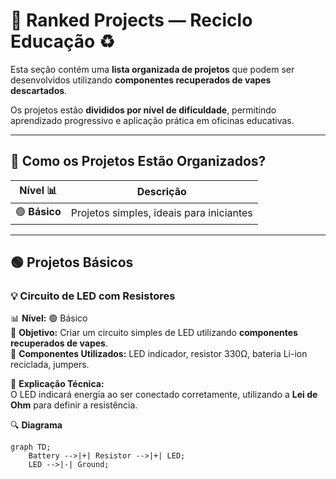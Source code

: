 # 📘 Ranked Projects — Reciclo Educação ♻️  

Esta seção contém uma **lista organizada de projetos** que podem ser desenvolvidos utilizando **componentes recuperados de vapes descartados**.  

Os projetos estão **divididos por nível de dificuldade**, permitindo aprendizado progressivo e aplicação prática em oficinas educativas.

---

## 🔹 Como os Projetos Estão Organizados?  

| Nível 📊 | Descrição |
|---------|----------------|
| 🟢 **Básico** | Projetos simples, ideais para iniciantes |


---

## 🟢 **Projetos Básicos**  

### 💡 Circuito de LED com Resistores  

📊 **Nível:** 🟢 Básico  
🎯 **Objetivo:** Criar um circuito simples de LED utilizando **componentes recuperados de vapes**.  
🔧 **Componentes Utilizados:** LED indicador, resistor 330Ω, bateria Li-ion reciclada, jumpers.  

📜 **Explicação Técnica:**  
O LED indicará energia ao ser conectado corretamente, utilizando a **Lei de Ohm** para definir a resistência.  

🔍 **Diagrama**  
```mermaid
graph TD;
    Battery -->|+| Resistor -->|+| LED;
    LED -->|-| Ground;
